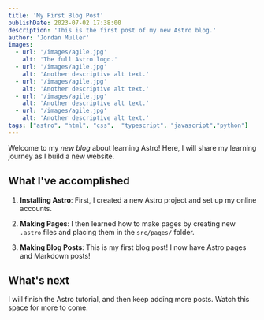 ```yaml
---
title: 'My First Blog Post'
publishDate: 2023-07-02 17:38:00
description: 'This is the first post of my new Astro blog.'
author: 'Jordan Muller'
images:
  - url: '/images/agile.jpg'
    alt: 'The full Astro logo.'
  - url: '/images/agile.jpg'
    alt: 'Another descriptive alt text.'
  - url: '/images/agile.jpg'
    alt: 'Another descriptive alt text.'
  - url: '/images/agile.jpg'
    alt: 'Another descriptive alt text.'
  - url: '/images/agile.jpg'
    alt: 'Another descriptive alt text.'
tags: ["astro", "html", "css",  "typescript", "javascript","python"]
---
```


Welcome to my _new blog_ about learning Astro! Here, I will share my learning journey as I build a new website.

## What I've accomplished

1. **Installing Astro**: First, I created a new Astro project and set up my online accounts.

2. **Making Pages**: I then learned how to make pages by creating new `.astro` files and placing them in the `src/pages/` folder.

3. **Making Blog Posts**: This is my first blog post! I now have Astro pages and Markdown posts!

## What's next

I will finish the Astro tutorial, and then keep adding more posts. Watch this space for more to come.